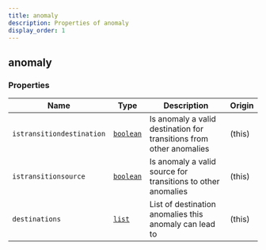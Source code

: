 ```yaml
---
title: anomaly
description: Properties of anomaly
display_order: 1
---
```


## anomaly

### Properties

| Name | Type | Description | Origin |
|------|------|-------------|--------|
| `istransitiondestination` | [`boolean`](./boolean.md) | Is anomaly a valid destination for transitions from other anomalies | (this) |
| `istransitionsource` | [`boolean`](./boolean.md) | Is anomaly a valid source for transitions to other anomalies | (this) |
| `destinations` | [`list`](./list.md) | List of destination anomalies this anomaly can lead to | (this) |

